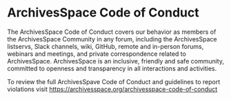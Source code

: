 # ArchivesSpace Code of Conduct

The ArchivesSpace Code of Conduct covers our behavior as members of the ArchivesSpace Community in any forum, including the ArchivesSpace listservs, Slack channels, wiki, GitHub, remote and in-person forums, webinars and meetings, and private correspondence related to ArchivesSpace. ArchivesSpace is an inclusive, friendly and safe community, committed to openness and transparency in all interactions and activities.

To review the full ArchivesSpave Code of Conduct and guidelines to report violations visit https://archivesspace.org/archivesspace-code-of-conduct
